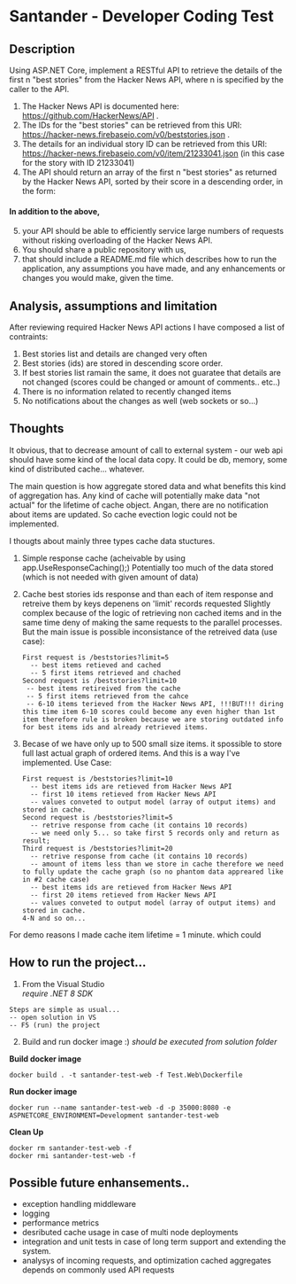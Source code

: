 # Santander - Developer Coding Test

## Description

Using ASP.NET Core, implement a RESTful API to retrieve the details of the first n "best stories" from the Hacker News API, where n is specified by the caller to the API.  
1. The Hacker News API is documented here: https://github.com/HackerNews/API .  
2. The IDs for the "best stories" can be retrieved from this URI: https://hacker-news.firebaseio.com/v0/beststories.json .  
3. The details for an individual story ID can be retrieved from this URI: https://hacker-news.firebaseio.com/v0/item/21233041.json (in this case for the story with ID 21233041)  
4. The API should return an array of the first n "best stories" as returned by the Hacker News API, sorted by their score in a descending order, in the form:  
#### In addition to the above,   
5. your API should be able to efficiently service large numbers of requests without risking overloading of the Hacker News API.  
6. You should share a public repository with us,  
7. that should include a README.md file which describes how to run the application, any assumptions you have made, and any enhancements or changes you would make, given the time.  


## Analysis, assumptions and limitation
After reviewing required Hacker News API actions I have composed a list of contraints:
1. Best stories list and details are changed very often  
2. Best stories (ids) are stored in descending score order.  
3. If best stories list ramain the same, it does not guaratee that details are not changed (scores could be changed or amount of comments.. etc..)
4. There is no information related to recently changed items
5. No notifications about the changes as well (web sockets or so...)

## Thoughts

It obvious, that to decrease amount of call to external system - our web api should have some kind of the local data copy.
It could be db, memory, some kind of distributed cache... whatever.

The main question is how aggregate stored data and what benefits this kind of aggregation has.
Any kind of cache will potentially make data "not actual" for the lifetime of cache object.
Angan, there are no notification about items are updated. So cache evection logic could not be implemented.

I thougts about mainly three types cache data stuctures.
1. Simple response cache (acheivable by using app.UseResponseCaching();)
   Potentially too much of the data stored (which is not needed with given amount of data)

2. Cache best stories ids response and than each of item response and retreive them by keys depenens on 'limit' records requested
   Slightly complex because of the logic of retrieving non cached items and in the same time deny of making the same requests to the parallel processes.
   But the main issue is possible inconsistance of the retreived data (use case):
   ```
   First request is /beststories?limit=5
     -- best items retieved and cached
	 -- 5 first items retrieved and chached
   Second request is /beststories?limit=10
	-- best items retireived from the cache
    -- 5 first items retrieved from the cahce
    -- 6-10 items terieved from the Hacker News API, !!!BUT!!! diring this time item 6-10 scores could become any even higher than 1st item therefore rule is broken because we are storing outdated info for best items ids and already retrieved items.
   ```

3. Becase of we have only up to 500 small size items. it spossible to store full last actual graph of ordered items. And this is a way I've implemented.
   Use Case:
   ```
   First request is /beststories?limit=10
     -- best items ids are retieved from Hacker News API
     -- first 10 items retieved from Hacker News API
     -- values conveted to output model (array of output items) and stored in cache.
   Second request is /beststories?limit=5
     -- retrive response from cache (it contains 10 records)
     -- we need only 5... so take first 5 records only and return as result;
   Third request is /beststories?limit=20
     -- retrive response from cache (it contains 10 records)
     -- amount of items less than we store in cache therefore we need to fully update the cache graph (so no phantom data appreared like in #2 cache case)
     -- best items ids are retieved from Hacker News API
     -- first 20 items retieved from Hacker News API
     -- values conveted to output model (array of output items) and stored in cache.
   4-N and so on...
   ``` 

For demo reasons I made cache item lifetime = 1 minute. which could 

## How to run the project...

1. From the Visual Studio  
*require .NET 8 SDK*
```
Steps are simple as usual... 
-- open solution in VS
-- F5 (run) the project
```


2. Build and run docker image :)
*should be executed from solution folder*

**Build docker image**
```
docker build . -t santander-test-web -f Test.Web\Dockerfile
```

**Run docker image**
```
docker run --name santander-test-web -d -p 35000:8080 -e ASPNETCORE_ENVIRONMENT=Development santander-test-web
```

**Clean Up**
```
docker rm santander-test-web -f
docker rmi santander-test-web -f
```

## Possible future enhansements..

- exception handling middleware
- logging
- performance metrics
- desributed cache usage in case of multi node deployments
- integration and unit tests in case of long term support and extending the system.
- analysys of incoming requests, and optimization cached aggregates depends on commonly used API requests